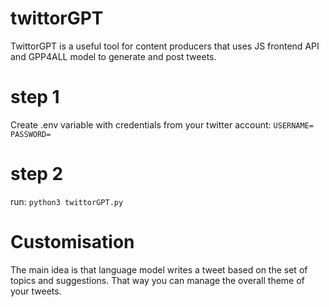 # twittorGPT
TwittorGPT is a useful tool for content producers that uses JS frontend API and GPP4ALL model to generate and post tweets.

# step 1
Create .env variable with credentials from your twitter account:
``
USERNAME=
PASSWORD=
``

# step 2
run: ``python3 twittorGPT.py``

# Customisation
The main idea is that language model writes a tweet based on the set of topics and suggestions. That way you can manage the overall theme of your tweets.
